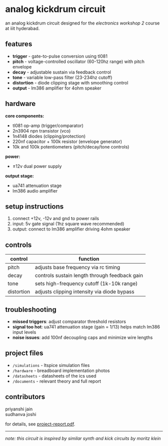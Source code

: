 # analog kickdrum circuit
an analog kickdrum circuit designed for the *electronics workshop 2* course at iiit hyderabad.  

## features
- **trigger** - gate-to-pulse conversion using tl081
- **pitch** - voltage-controlled oscillator (60-120hz range) with pitch envelope
- **decay** - adjustable sustain via feedback control
- **tone** - variable low-pass filter (23-234hz cutoff)
- **distortion** - diode clipping stage with smoothing control
- **output** - lm386 amplifier for 4ohm speaker

## hardware
**core components:**
- tl081 op-amp (trigger/comparator)
- 2n3904 npn transistor (vco)
- 1n4148 diodes (clipping/protection)
- 220nf capacitor + 100k resistor (envelope generator)
- 10k and 100k potentiometers (pitch/decay/tone controls)

**power:**
- ±12v dual power supply

**output stage:**
- ua741 attenuation stage
- lm386 audio amplifier

## setup instructions
1. connect +12v, -12v and gnd to power rails
2. input: 5v gate signal (1hz square wave recommended)
3. output: connect to lm386 amplifier driving 4ohm speaker

## controls
| control | function |
|---------|----------|
| pitch | adjusts base frequency via rc timing |
| decay | controls sustain length through feedback gain |
| tone | sets high-frequency cutoff (1k-10k range) |
| distortion | adjusts clipping intensity via diode bypass |

## troubleshooting
- **missed triggers**: adjust comparator threshold resistors
- **signal too hot**: ua741 attenuation stage (gain = 1/13) helps match lm386 input levels
- **noise issues**: add 100nf decoupling caps and minimize wire lengths

## project files
- `/simulations` - ltspice simulation files
- `/hardware` - breadboard implementation photos
- `/datasheets` - datasheets of the ics used
- `/documents` - relevant theory and full report 

## contributors
  priyanshi jain  
  sudhanva joshi  
  
for details, see [project-report.pdf](documents/project-report.pdf).

---
*note: this circuit is inspired by similar synth and kick circuits by moritz klein*

